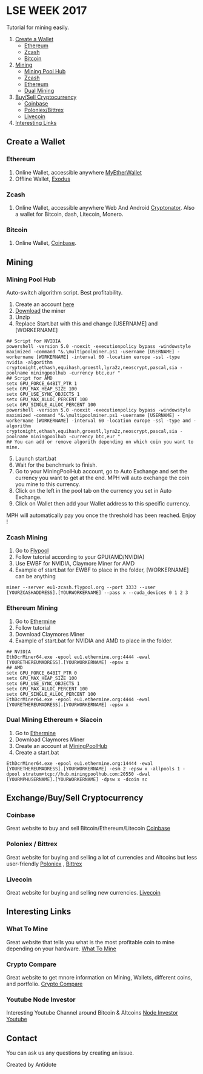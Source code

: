 # LSE WEEK 2017

Tutorial for mining easily.
1. [Create a Wallet](#create-a-wallet)
   * [Ethereum](#ethereum)
   * [Zcash](#zcash)
   * [Bitcoin](#bitcoin)
2. [Mining](#mining)
   * [Mining Pool Hub](#mining-pool-hub)
   * [Zcash](#zcash-mining)
   * [Ethereum](#ethereum-mining)
   * [Dual Mining](#dual-mining-ethereum--siacoin)
3. [Buy/Sell Cryptocurrency](#exchangebuysell-cryptocurrency)
   * [Coinbase](#coinbase)
   * [Poloniex/Bittrex](#poloniex--bittrex)
   * [Livecoin](#livecoin)
4. [Interesting Links](#interesting-links)
   
     

## Create a Wallet

### Ethereum

1. Online Wallet, accessible anywhere [MyEtherWallet](https://www.myetherwallet.com/)
2. Offline Wallet, [Exodus](https://www.exodus.io/)

### Zcash
1. Online Wallet, accessible anywhere Web And Android [Cryptonator](https://fr.cryptonator.com/). Also a wallet for Bitcoin, dash, Litecoin, Monero.

### Bitcoin
1. Online Wallet, [Coinbase](https://www.coinbase.com/).


## Mining

### Mining Pool Hub

Auto-switch algorithm script. Best profitability.

1. Create an account [here](https://miningpoolhub.com/index.php?page=register)
2. [Download](https://github.com/aaronsace/MultiPoolMiner/releases) the miner
3. Unzip
4. Replace Start.bat with this and change [USERNAME] and [WORKERNAME]
```shell
## Script for NVIDIA
powershell -version 5.0 -noexit -executionpolicy bypass -windowstyle maximized -command "&.\multipoolminer.ps1 -username [USERNAME] -workername [WORKERNAME] -interval 60 -location europe -ssl -type nvidia -algorithm cryptonight,ethash,equihash,groestl,lyra2z,neoscrypt,pascal,sia -poolname miningpoolhub -currency btc,eur "
## Script for AMD
setx GPU_FORCE_64BIT_PTR 1
setx GPU_MAX_HEAP_SIZE 100
setx GPU_USE_SYNC_OBJECTS 1
setx GPU_MAX_ALLOC_PERCENT 100
setx GPU_SINGLE_ALLOC_PERCENT 100
powershell -version 5.0 -noexit -executionpolicy bypass -windowstyle maximized -command "&.\multipoolminer.ps1 -username [USERNAME] -workername [WORKERNAME] -interval 60 -location europe -ssl -type amd -algorithm cryptonight,ethash,equihash,groestl,lyra2z,neoscrypt,pascal,sia -poolname miningpoolhub -currency btc,eur "
## You can add or remove algorith depending on which coin you want to mine.
```
5. Launch start.bat
6. Wait for the benchmark to finish.
7. Go to your MiningPoolHub account, go to Auto Exchange and set the currency you want to get at the end. MPH will auto exchange the coin you mine to this currency.
8. Click on the left in the pool tab on the currency you set in Auto Exchange.
9. Click on Wallet then add your Wallet address to this specific currency.

MPH will automatically pay you once the threshold has been reached.
Enjoy !

### Zcash Mining

1. Go to [Flypool](https://zcash.flypool.org/)
2. Follow tutorial according to your GPU(AMD/NVIDIA)
3. Use EWBF for NVIDIA, Claymore Miner for AMD
4. Example of start.bat for EWBF to place in the folder, [WORKERNAME] can be anything
```shell
miner --server eu1-zcash.flypool.org --port 3333 --user [YOURZCASHADDRESS].[YOURWORKERNAME] --pass x --cuda_devices 0 1 2 3
```

### Ethereum Mining

1. Go to [Ethermine](https://ethermine.org/)
2. Follow tutorial
3. Download Claymores Miner
4. Example of start.bat for NVIDIA and AMD to place in the folder.
```shell
## NVIDIA
EthDcrMiner64.exe -epool eu1.ethermine.org:4444 -ewal [YOURETHEREUMADRESS].[YOURWORKERNAME] -epsw x
## AMD
setx GPU_FORCE_64BIT_PTR 0
setx GPU_MAX_HEAP_SIZE 100
setx GPU_USE_SYNC_OBJECTS 1
setx GPU_MAX_ALLOC_PERCENT 100
setx GPU_SINGLE_ALLOC_PERCENT 100
EthDcrMiner64.exe -epool eu1.ethermine.org:4444 -ewal [YOURETHEREUMADRESS].[YOURWORKERNAME] -epsw x
```

### Dual Mining Ethereum + Siacoin
1. Go to [Ethermine](https://ethermine.org/)
2. Download Claymores Miner
3. Create an account at [MiningPoolHub](https://miningpoolhub.com/index.php?page=register)
4. Create a start.bat
```shell
EthDcrMiner64.exe -epool eu1.ethermine.org:14444 -ewal [YOURETHEREUMADRESS].[YOURWORKERNAME] -esm 2 -epsw x -allpools 1 -dpool stratum+tcp://hub.miningpoolhub.com:20550 -dwal [YOURMPHUSERNAME].[YOURWORKERNAME] -dpsw x -dcoin sc
```

## Exchange/Buy/Sell Cryptocurrency

### Coinbase

Great website to buy and sell Bitcoin/Ethereum/Litecoin
[Coinbase](https://www.coinbase.com/)

### Poloniex / Bittrex

Great website for buying and selling a lot of currencies and Altcoins but less user-friendly
[Poloniex](https://poloniex.com/) , [Bittrex](https://bittrex.com/)

### Livecoin

Great website for buying and selling new currencies.
[Livecoin](https://www.livecoin.net)

## Interesting Links

### What To Mine

Great website that tells you what is the most profitable coin to mine depending on your hardware.
[What To Mine](https://whattomine.com/coins)

### Crypto Compare

Great website to get mnore information on Mining, Wallets, different coins, and portfolio.
[Crypto Compare](https://www.cryptocompare.com)

### Youtube Node Investor

Interesting Youtube Channel around Bitcoin & Altcoins
[Node Investor Youtube](https://www.youtube.com/channel/UCa81HAp1se359Sr5qEMMP7A)

## Contact

You can ask us any questions by creating an issue.

Created by Antidote



